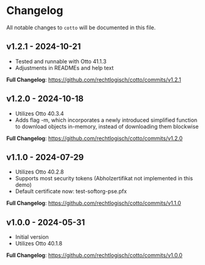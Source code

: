 # Changelog

All notable changes to `cotto` will be documented in this file.

## v1.2.1 - 2024-10-21
- Tested and runnable with Otto 41.1.3
- Adjustments in READMEs and help text

**Full Changelog**: https://github.com/rechtlogisch/cotto/commits/v1.2.1

## v1.2.0 - 2024-10-18
- Utilizes Otto 40.3.4
- Adds flag -m, which incorporates a newly introduced simplified function to download objects in-memory, instead of downloading them blockwise

**Full Changelog**: https://github.com/rechtlogisch/cotto/commits/v1.2.0

## v1.1.0 - 2024-07-29
- Utilizes Otto 40.2.8
- Supports most security tokens (Abholzertifikat not implemented in this demo)
- Default certificate now: test-softorg-pse.pfx

**Full Changelog**: https://github.com/rechtlogisch/cotto/commits/v1.1.0

## v1.0.0 - 2024-05-31
- Initial version
- Utilizes Otto 40.1.8

**Full Changelog**: https://github.com/rechtlogisch/cotto/commits/v1.0.0
